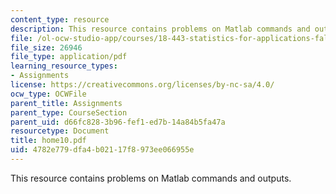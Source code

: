 ```yaml
---
content_type: resource
description: This resource contains problems on Matlab commands and outputs.
file: /ol-ocw-studio-app/courses/18-443-statistics-for-applications-fall-2006/4782e779dfa4b02117f8973ee066955e_home10.pdf
file_size: 26946
file_type: application/pdf
learning_resource_types:
- Assignments
license: https://creativecommons.org/licenses/by-nc-sa/4.0/
ocw_type: OCWFile
parent_title: Assignments
parent_type: CourseSection
parent_uid: d66fc828-3b96-fef1-ed7b-14a84b5fa47a
resourcetype: Document
title: home10.pdf
uid: 4782e779-dfa4-b021-17f8-973ee066955e
---
```

This resource contains problems on Matlab commands and outputs.